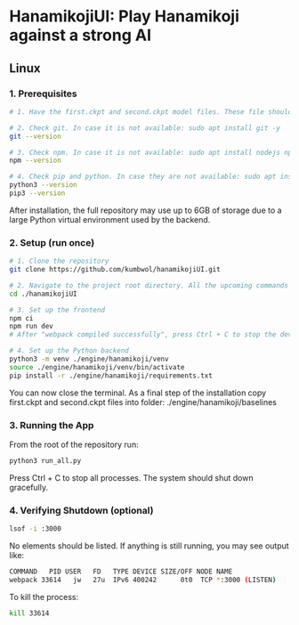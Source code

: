 # HanamikojiUI: Play Hanamikoji against a strong AI

## Linux

### 1. Prerequisites

```bash
# 1. Have the first.ckpt and second.ckpt model files. These file should be requested from the authors.

# 2. Check git. In case it is not available: sudo apt install git -y
git --version 

# 3. Check npm. In case it is not available: sudo apt install nodejs npm -y
npm --version

# 4. Check pip and python. In case they are not available: sudo apt install python3 python3-pip -y
python3 --version
pip3 --version
```

After installation, the full repository may use up to 6GB of storage due to a large Python virtual environment used by
the backend.

### 2. Setup (run once)

```bash
# 1. Clone the repository
git clone https://github.com/kumbwol/hanamikojiUI.git

# 2. Navigate to the project root directory. All the upcoming commands should be called from here.
cd ./hanamikojiUI

# 3. Set up the frontend
npm ci
npm run dev
# After "webpack compiled successfully", press Ctrl + C to stop the dev server

# 4. Set up the Python backend
python3 -m venv ./engine/hanamikoji/venv
source ./engine/hanamikoji/venv/bin/activate
pip install -r ./engine/hanamikoji/requirements.txt
```

You can now close the terminal. As a final step of the installation copy first.ckpt and second.ckpt files into folder:
./engine/hanamikoji/baselines

### 3. Running the App

From the root of the repository run:

```bash
python3 run_all.py
```

Press Ctrl + C to stop all processes. The system should shut down gracefully.

### 4. Verifying Shutdown (optional)

```bash
lsof -i :3000
```

No elements should be listed.
If anything is still running, you may see output like:

```bash
COMMAND   PID USER   FD   TYPE DEVICE SIZE/OFF NODE NAME
webpack 33614   jw   27u  IPv6 400242      0t0  TCP *:3000 (LISTEN)
```

To kill the process:

```bash
kill 33614
```

